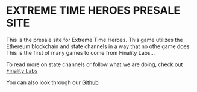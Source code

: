 # EXTREME TIME HEROES PRESALE SITE

This is the presale site for Extreme Time Heroes. 
This game utilizes the Ethereum blockchain and state channels in a way that no othe game does.
This is the first of many games to come from Finality Labs...

To read more on state channels or follow what we are doing,
check out [Finality Labs](https://finalitylabs.io)

You can also look through our [Github](https://github.com/finalitylabs)

